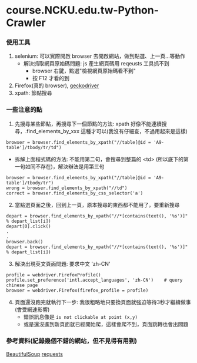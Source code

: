 # course.NCKU.edu.tw-Python-Crawler

### 使用工具
1. selenium: 可以實際開啟 browser 去開啟網站，做到點選、上一頁...等動作
    * 解決抓取網頁原始碼問題: js 產生網頁碼用 reqeusts 工具抓不到
        * browser 右鍵，點選"檢視網頁原始碼看不到"
        * 按 F12 才看的到
2. Firefox(真的 browser), [geckodriver](https://github.com/mozilla/geckodriver/releases)
2. xpath: 節點搜尋

### 一些注意的點
1. 先搜尋某些節點，再搜尋下一個節點的方法: xpath 好像不能連續搜尋，.find_elements_by_xxx 這種才可以(我沒有仔細查，不過用起來是這樣)
```python=
browser = browser.find_elements_by_xpath("//table[@id = 'A9-table']/tbody/tr/td")
```
* 拆解上面程式碼的方法: 不能用第二句，會搜尋到整篇的 \<td> (所以底下的第一句如同不存在)，解決辦法是用第三句
```python=
browser = browser.find_elements_by_xpath("//table[@id = 'A9-table']/tbody/tr")
wrong = browser.find_elements_by_xpath("//td")
correct = browser.find_elements_by_css_selector('a')
```
2. 當點選頁面之後，回到上一頁，原本搜尋的東西都不能用了，要重新搜尋
```python=
depart = browser.find_elements_by_xpath("//*[contains(text(), '%s')]" % depart_list[i])
depart[0].click()
.
.
browser.back()
depart = browser.find_elements_by_xpath("//*[contains(text(), '%s')]" % depart_list[i])
```
3. 解決出現英文頁面問題: 要求中文 'zh-CN'
```python=
profile = webdriver.FirefoxProfile()
profile.set_preference('intl.accept_languages', 'zh-CN')    # query chinese page
browser = webdriver.Firefox(firefox_profile = profile)
```
4. 頁面還沒跑完就執行下一步: 我很粗略地只要換頁面就強迫等待3秒才繼續做事 (會受網速影響)
    * 錯誤訊息像是 `is not clickable at point (x,y)`
    * 或是還沒進到新頁面就已經開始爬，這樣會爬不到，頁面跳轉也會出問題

### 參考資料(紀錄幾個不錯的網站，但不見得有用到)
[BeautifulSoup](https://blog.gtwang.org/programming/python-beautiful-soup-module-scrape-web-pages-tutorial/)
[requests](https://blog.gtwang.org/programming/python-requests-module-tutorial/)

